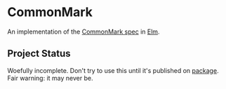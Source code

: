 # CommonMark

An implementation of the [CommonMark spec](http://commonmark.org/) in [Elm](http://elm-lang.org/).

## Project Status

Woefully incomplete. Don't try to use this until it's published on [package](http://package.elm-lang.org/).
Fair warning: it may never be.
